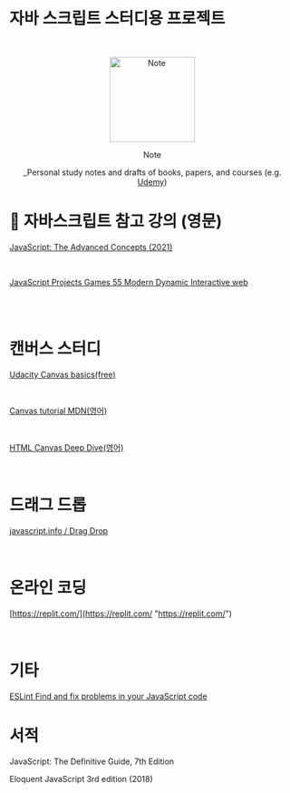 # 자바 스크립트 스터디용 프로젝트

<br />
<!-- Logo -->
<p align="center">
  <img src="https://i.imgur.com/OaL3Chg.png" alt="Note" height="150px">
</p>

<!-- Title and Description -->
<div align="center">
Note

 _Personal study notes and drafts of books, papers, and courses (e.g. [Udemy](https://www.udemy.com/))

</div>

# 📓 자바스크립트 참고 강의 (영문)

[JavaScript: The Advanced Concepts (2021)](https://www.udemy.com/course/advanced-javascript-concepts/ "JavaScript: The Advanced Concepts (2021)")

<br />

[JavaScript Projects Games 55 Modern Dynamic Interactive web](https://www.udemy.com/course/javascript-course-projects/ "JavaScript Projects Games 55 Modern Dynamic Interactive web")

<br />


<br />

# 캔버스 스터디<br />

[Udacity Canvas basics(free)](https://classroom.udacity.com/courses/ud292 "Udacity Canvas basics(free)")

<br />

[Canvas tutorial MDN(영어)](https://developer.mozilla.org/en-US/docs/Web/API/Canvas_API/Tutorial "Canvas tutorial MDN(영어)")

<br />

[HTML Canvas Deep Dive(영어)](https://joshondesign.com/p/books/canvasdeepdive/toc.html "HTML Canvas Deep Dive(영어)")

<br />

# 드래그 드롭<br />

[javascript.info / Drag Drop](https://ko.javascript.info/mouse-drag-and-drop "드래그 앤 드롭과 마우스 이벤트")


<br />


# 온라인 코딩

[https://replit.com/](https://replit.com/ "https://replit.com/")

<br />

# 기타

[ESLint Find and fix problems in your JavaScript code](https://eslint.org/ "https://eslint.org/")


# 서적

JavaScript: The Definitive Guide, 7th Edition

Eloquent JavaScript 3rd edition (2018)
